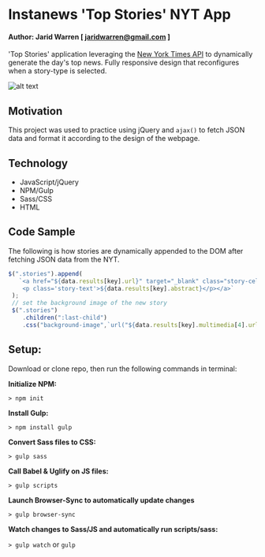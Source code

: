  # Instanews 'Top Stories' NYT App
 
 #### Author: Jarid Warren [ <jaridwarren@gmail.com> ]
 
 'Top Stories' application leveraging the [New York Times API](https://developer.nytimes.com/top_stories_v2.json) to dynamically generate the day's top news. Fully responsive design that reconfigures when a story-type is selected.
 
 ![alt text](./assets/images/demo.gif "Instanews")
 
 ## Motivation
 
 This project was used to practice using jQuery and `ajax()` to fetch JSON data and format it according to the design of the webpage. 
 
 ## Technology
 
 * JavaScript/jQuery
 * NPM/Gulp 
 * Sass/CSS
 * HTML
 
 ## Code Sample
 
 The following is how stories are dynamically appended to the DOM after fetching JSON data from the NYT.
 
 ```javascript
 $(".stories").append(
    `<a href="${data.results[key].url}" target="_blank" class="story-cell">
     <p class='story-text'>${data.results[key].abstract}</p></a>`
  );
  // set the background image of the new story
  $(".stories")
     .children(":last-child")
     .css("background-image",`url("${data.results[key].multimedia[4].url}")`);
```
## Setup:
Download or clone repo, then run the following commands in terminal:

**Initialize NPM:**

`> npm init` 

**Install Gulp:**

`> npm install gulp`

**Convert Sass files to CSS:**

`> gulp sass`

**Call Babel & Uglify on JS files:**

`> gulp scripts`

**Launch Browser-Sync to automatically update changes**

`> gulp browser-sync`

**Watch changes to Sass/JS and automatically run scripts/sass:**

`> gulp watch`  or  `gulp`
